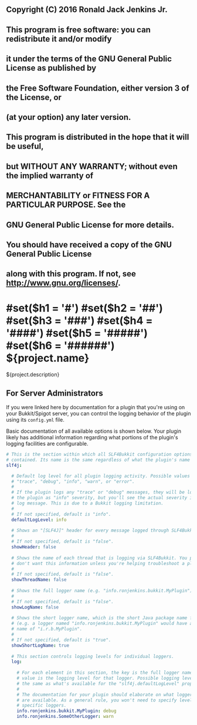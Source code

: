 ## Copyright (C) 2016 Ronald Jack Jenkins Jr.
## 
## This program is free software: you can redistribute it and/or modify
## it under the terms of the GNU General Public License as published by
## the Free Software Foundation, either version 3 of the License, or
## (at your option) any later version.
## 
## This program is distributed in the hope that it will be useful,
## but WITHOUT ANY WARRANTY; without even the implied warranty of
## MERCHANTABILITY or FITNESS FOR A PARTICULAR PURPOSE.  See the
## GNU General Public License for more details.
## 
## You should have received a copy of the GNU General Public License
## along with this program.  If not, see <http://www.gnu.org/licenses/>.
#set($h1 = '#')
#set($h2 = '##')
#set($h3 = '###')
#set($h4 = '####')
#set($h5 = '#####')
#set($h6 = '######')
${project.name}
===
${project.description}

For Server Administrators
---

If you were linked here by documentation for a plugin that you're using on your Bukkit/Spigot server, you can control the logging behavior of the plugin using its `config.yml` file.

Basic documentation of all available options is shown below. Your plugin likely has additional information regarding what portions of the plugin's logging facilities are configurable.

```yaml
# This is the section within which all SLF4Bukkit configuration options is
# contained. Its name is the same regardless of what the plugin's name is.
slf4j:

  # Default log level for all plugin logging activity. Possible values are
  # "trace", "debug", "info", "warn", or "error".
  #
  # If the plugin logs any "trace" or "debug" messages, they will be logged by
  # the plugin as "info" severity, but you'll see the actual severity in the
  # log message. This is due to a Bukkit logging limitation.
  #
  # If not specified, default is "info".
  defaultLogLevel: info
  
  # Shows an "[SLF4J]" header for every message logged through SLF4Bukkit.
  #
  # If not specified, default is "false".
  showHeader: false
  
  # Shows the name of each thread that is logging via SLF4Bukkit. You probably
  # don't want this information unless you're helping troubleshoot a plugin.
  #
  # If not specified, default is "false".
  showThreadName: false
  
  # Shows the full logger name (e.g. "info.ronjenkins.bukkit.MyPlugin").
  #
  # If not specified, default is "false".
  showLogName: false
  
  # Shows the short logger name, which is the short Java package name format
  # (e.g. a logger named "info.ronjenkins.bukkit.MyPlugin" would have a short
  # name of "i.r.b.MyPlugin".
  #
  # If not specified, default is "true".
  showShortLogName: true
  
  # This section controls logging levels for individual loggers.
  log:
  
    # For each element in this section, the key is the full logger name and the
    # value is the logging level for that logger. Possible logging levels are
    # the same as what's available for the "slf4j.defaultLogLevel" property.
    #
    # The documentation for your plugin should elaborate on what logger names
    # are available. As a general rule, you won't need to specify levels for
    # specific loggers.
    info.ronjenkins.bukkit.MyPlugin: debug
    info.ronjenkins.SomeOtherLogger: warn
```
